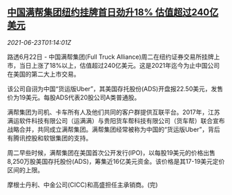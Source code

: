 <!--1624411862000-->
[中国满帮集团纽约挂牌首日劲升18% 估值超过240亿美元](https://cn.reuters.com/article/fta-nyse-debut-0623-idCNKCS2DZ04A)
------

<div><i>2021-06-23T01:14:01Z</i></div><p>路透6月22日 - 中国满帮集团(Full Truck Alliance)周二在纽约证券交易所挂牌上市，当日上涨了18%以上，估值超过240亿美元。这是2021年迄今为止中国公司在美国的第二大上市交易。</p><p>该公司自诩为中国“货运版Uber”，其美国存托股份(ADS)开盘报22.50美元，发售价为19美元。每股ADS代表20股公司A类普通股。</p><p>满帮集团为司机、卡车所有人及他们共同的客户群提供互联平台。2017年，江苏满运软件科技有限公司（运满满）与贵阳货车帮科技有限公司（货车帮）联合宣布战略合并，共同成立满帮集团。满帮集团经常被称为中国的“货运版Uber”，背后有腾讯控股和软银集团的支持。</p><p>周二早些时候，满帮集团在美国首次公开发行(IPO)，以每股19美元的价格出售8,250万股美国存托股份(ADS)，筹集近16亿美元资金。该价格是其17-19美元定价区间的上限。</p><p>摩根士丹利、中金公司(CICC)和高盛担任主承销商。(完)</p>
